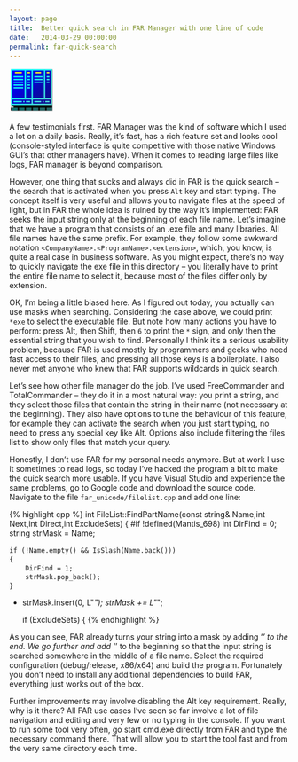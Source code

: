 ```yaml
---
layout: page
title:  Better quick search in FAR Manager with one line of code
date:   2014-03-29 00:00:00
permalink: far-quick-search
---
```


<img src="/images/far.png" class="img-thumbnail pull-left margined20">

A few testimonials first. FAR Manager was the kind of software which I used a lot on a daily basis.
Really, it’s fast, has a rich feature set and looks cool (console-styled interface is quite competitive with those native Windows GUI’s that other managers have).
When it comes to reading large files like logs, FAR manager is beyond comparison.

However, one thing that sucks and always did in FAR is the quick search – the search that is activated when you press `Alt` key and start typing.
The concept itself is very useful and allows you to navigate files at the speed of light, but in FAR the whole idea is ruined by the way it’s implemented:
FAR seeks the input string only at the beginning of each file name. Let’s imagine that we have a program that consists of an .exe file and many libraries.
All file names have the same prefix. For example, they follow some awkward notation `<CompanyName>.<ProgramName>.<extension>`, which, you know,
is quite a real case in business software. As you might expect, there’s no way to quickly navigate the exe file in this directory – you literally have to print the entire file name to select it,
because most of the files differ only by extension.

<!--break-->

OK, I’m being a little biased here. As I figured out today, you actually can use masks when searching. Considering the case above, we could print `*exe` to select the executable file.
But note how many actions you have to perform: press Alt, then Shift, then `6` to print the `*` sign, and only then the essential string that you wish to find. Personally I think
it’s a serious usability problem, because FAR is used mostly by programmers and geeks who need fast access to their files, and pressing all those keys is a boilerplate.
I also never met anyone who knew that FAR supports wildcards in quick search.

Let’s see how other file manager do the job. I’ve used FreeCommander and TotalCommander – they do it in a most natural way: you print a string,
and they select those files that contain the string in their name (not necessary at the beginning). They also have options to tune the behaviour of this feature,
for example they can activate the search when you just start typing, no need to press any special key like Alt. Options also include filtering the files list to show only files that match your query.

Honestly, I don’t use FAR for my personal needs anymore. But at work I use it sometimes to read logs, so today I’ve hacked the program a bit to make the quick search more usable.
If you have Visual Studio and experience the same problems, go to Google code and download the source code. Navigate to the file `far_unicode/filelist.cpp` and add one line:

{% highlight cpp %}
int FileList::FindPartName(const string& Name,int Next,int Direct,int ExcludeSets)
{
#if !defined(Mantis_698)
	int DirFind = 0;
	string strMask = Name;

	if (!Name.empty() && IsSlash(Name.back()))
	{
		DirFind = 1;
		strMask.pop_back();
	}

+	strMask.insert(0, L"*");
	strMask += L"*";

	if (ExcludeSets)
	{
{% endhighlight %}

As you can see, FAR already turns your string into a mask by adding ‘*’ to the end. We go further and add ‘*’ to the beginning so that the input string
is searched somewhere in the middle of a file name. Select the required configuration (debug/release, x86/x64) and build the program. Fortunately you
don’t need to install any additional dependencies to build FAR, everything just works out of the box.

Further improvements may involve disabling the Alt key requirement. Really, why is it there? All FAR use cases I’ve seen so far involve a lot of file
navigation and editing and very few or no typing in the console. If you want to run some tool very often, go start cmd.exe directly from FAR and type
the necessary command there. That will allow you to start the tool fast and from the very same directory each time.
